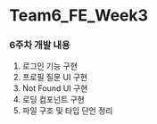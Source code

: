 # Team6_FE_Week3

### 6주차 개발 내용

1. 로그인 기능 구현
2. 프로필 질문 UI 구현
3. Not Found UI 구현
4. 로딩 컴포넌트 구현
5. 파일 구조 및 타입 단언 정리
